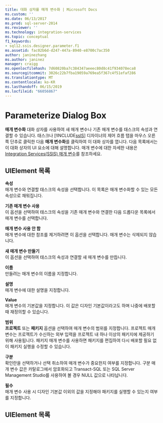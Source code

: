 ```yaml
---
title: 대화 상자를 매개 변수화 | Microsoft Docs
ms.custom: ''
ms.date: 06/13/2017
ms.prod: sql-server-2014
ms.reviewer: ''
ms.technology: integration-services
ms.topic: conceptual
f1_keywords:
- sql12.ssis.designer.parameter.f1
ms.assetid: fac02b6d-d247-447a-8940-e8700c7ac350
author: janinezhang
ms.author: janinez
manager: craigg
ms.openlocfilehash: 7d60820ba7c384347aeeec80d8c41f934078eca8
ms.sourcegitcommit: 3026c22b7fba19059a769ea5f367c4f51efaf286
ms.translationtype: MT
ms.contentlocale: ko-KR
ms.lasthandoff: 06/15/2019
ms.locfileid: "66056867"
---
```

# <a name="parameterize-dialog-box"></a>Parameterize Dialog Box
  **매개 변수화** 대화 상자를 사용하여 새 매개 변수나 기존 매개 변수를 태스크의 속성과 연결할 수 있습니다. 태스크나 [!INCLUDE[ssIS](../includes/ssis-md.md)] 디자이너의 제어 흐름 탭을 마우스 오른쪽 단추로 클릭한 다음 **매개 변수화**를 클릭하여 이 대화 상자를 엽니다. 다음 목록에서는 이 대화 상자의 UI 요소에 대해 설명합니다. 매개 변수에 대한 자세한 내용은 [Integration Services&#40;SSIS&#41; 매개 변수](integration-services-ssis-package-and-project-parameters.md)를 참조하세요.  
  
## <a name="uielement-list"></a>UIElement 목록  
 **속성**  
 매개 변수와 연결할 태스크의 속성을 선택합니다. 이 목록은 매개 변수화할 수 있는 모든 속성으로 채워집니다.  
  
 **기존 매개 변수 사용**  
 이 옵션을 선택하여 태스크의 속성을 기존 매개 변수와 연결한 다음 드롭다운 목록에서 매개 변수를 선택합니다.  
  
 **매개 변수 사용 안 함**  
 매개 변수에 대한 참조를 제거하려면 이 옵션을 선택합니다. 매개 변수는 삭제되지 않습니다.  
  
 **새 매개 변수 만들기**  
 이 옵션을 선택하여 태스크의 속성과 연결할 새 매개 변수를 만듭니다.  
  
 **이름**  
 만들려는 매개 변수의 이름을 지정합니다.  
  
 **설명**  
 매개 변수에 대한 설명을 지정합니다.  
  
 **Value**  
 매개 변수의 기본값을 지정합니다. 이 값은 디자인 기본값이라고도 하며 나중에 배포할 때 재정의할 수 있습니다.  
  
 **범위**  
 **프로젝트** 또는 **패키지** 옵션을 선택하여 매개 변수의 범위를 지정합니다. 프로젝트 매개 변수는 프로젝트가 수신하는 외부 입력을 프로젝트 내 하나 이상의 패키지에 제공하기 위해 사용됩니다. 패키지 매개 변수를 사용하면 패키지를 편집하여 다시 배포할 필요 없이 패키지 실행을 수정할 수 있습니다.  
  
 **구분**  
 확인란을 선택하거나 선택 취소하여 매개 변수가 중요한지 여부를 지정합니다. 구분 매개 변수 값은 카탈로그에서 암호화되고 Transact-SQL 또는 SQL Server Management Studio를 사용하여 볼 경우 NULL 값으로 나타납니다.  
  
 **필수**  
 매개 변수 사용 시 디자인 기본값 이외의 값을 지정해야 패키지를 실행할 수 있는지 여부를 지정합니다.  
  
## <a name="uielement-list"></a>UIElement 목록  
  
